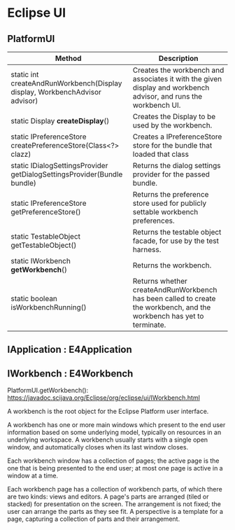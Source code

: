 # Eclipse UI

## PlatformUI

| Method | 	Description| 
|--------|-------------|
| static int 	createAndRunWorkbench(Display display, WorkbenchAdvisor advisor) 	| Creates the workbench and associates it with the given display and workbench advisor, and runs the workbench UI.| 
| static Display 	**createDisplay**() 	| Creates the Display to be used by the workbench.| 
| static IPreferenceStore 	createPreferenceStore(Class<?> clazz) 	| Creates a IPreferenceStore store for the bundle that loaded that class| 
| static IDialogSettingsProvider 	getDialogSettingsProvider(Bundle bundle) 	| Returns the dialog settings provider for the passed bundle.| 
| static IPreferenceStore 	getPreferenceStore() 	| Returns the preference store used for publicly settable workbench preferences.| 
| static TestableObject 	getTestableObject() 	| Returns the testable object facade, for use by the test harness.| 
| static IWorkbench 	**getWorkbench**() 	| Returns the workbench.| 
| static boolean 	isWorkbenchRunning() 	| Returns whether createAndRunWorkbench has been called to create the workbench, and the workbench has yet to terminate.| 

## IApplication : E4Application

## IWorkbench : E4Workbench

PlatformUI.getWorkbench(): https://javadoc.scijava.org/Eclipse/org/eclipse/ui/IWorkbench.html

A workbench is the root object for the Eclipse Platform user interface.

A workbench has one or more main windows which present to the end user information based on some underlying model, typically on resources in an underlying workspace. A workbench usually starts with a single open window, and automatically closes when its last window closes.

Each workbench window has a collection of pages; the active page is the one that is being presented to the end user; at most one page is active in a window at a time.

Each workbench page has a collection of workbench parts, of which there are two kinds: views and editors. A page's parts are arranged (tiled or stacked) for presentation on the screen. The arrangement is not fixed; the user can arrange the parts as they see fit. A perspective is a template for a page, capturing a collection of parts and their arrangement. 
